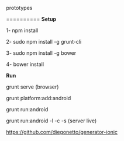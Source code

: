 prototypes

==========
**Setup**

1- npm install

2- sudo npm install -g grunt-cli

3- sudo npm install -g bower

4- bower install

**Run**

grunt serve (browser)

grunt platform:add:android

grunt run:android

grunt run:android -l -c -s (server live)

https://github.com/diegonetto/generator-ionic
